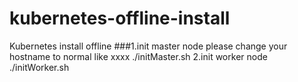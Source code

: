 # kubernetes-offline-install
Kubernetes install offline
###1.init master node
please change your hostname to normal like xxxx
./initMaster.sh
2.init worker node
./initWorker.sh
